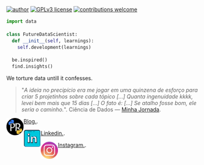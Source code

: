[![author](https://img.shields.io/badge/author-PauloReis-black.svg)](https://www.kaggle.com/paulosabinoreis) 
[![GPLv3 license](https://img.shields.io/badge/python-3.7+-blue.svg)](https://www.python.org/downloads/release/python-365/)
[![contributions welcome](https://img.shields.io/badge/contributions-welcome-brightgreen.svg?style=flat)](https://github.com/pauloreis-ds/Projetos)

```python
import data

class FutureDataScientist:
  def __init__(self, learnings):
    self.development(learnings)
  
  be.inspired()
  find.insights()
```

We torture data untill it confesses. 

> "_A ideia no precipício era me jogar em uma quinzena de esforço para criar 5 projetinhos sobre cada tópico \[...] Quanta ingenuidade kkkk, levei bem mais que 15 dias \[...] O fato é: \[...] Se atalho fosse bom, ele seria o caminho._". Ciência de Dados — [Minha Jornada](https://sites.google.com/view/pauloreis/artigos/minha-jornada).


[<img align="left" width="45" height="45" src="https://github.com/pauloreis-ds/Paulo-Reis-Data-Science/blob/master/Paulo%20Reis/PauloReis0.png">](https://sites.google.com/view/pauloreis/in%C3%ADcio-py) [Blog.](https://sites.google.com/view/pauloreis/in%C3%ADcio-py).
<br>

[<img align="left" width="45" height="45" src="https://github.com/pauloreis-ds/Paulo-Reis-Data-Science/blob/master/Paulo%20Reis/linkedin.png">](https://www.linkedin.com/in/paulo-reis-b1a2101b1/) [Linkedin.](https://www.linkedin.com/in/paulo-reis-b1a2101b1/).
<br>

[<img align="left" width="45" height="45" src="https://github.com/pauloreis-ds/Paulo-Reis-Data-Science/blob/master/Paulo%20Reis/insta%20logo.jpg">](https://www.instagram.com/pauloreis.py/) [Instagram.](https://www.instagram.com/pauloreis.py/).
